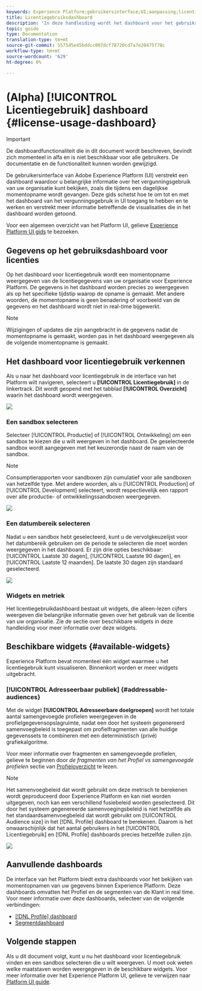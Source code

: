 ```yaml
---
keywords: Experience Platform;gebruikersinterface;UI;aanpassing;licentiegebruiksdashboard;dashboard;licentiegebruik;machtiging;consumptie
title: Licentiegebruiksdashboard
description: 'In deze handleiding wordt het dashboard voor het gebruiksrecht van licenties weergegeven dat beschikbaar is in de gebruikersinterface van Adobe Experience Platform. '
topic: guide
type: Documentation
translation-type: tm+mt
source-git-commit: 5575d5e45bddcc007dcf78720cd7a7e20475f78c
workflow-type: tm+mt
source-wordcount: '629'
ht-degree: 0%

---
```



# (Alpha) [!UICONTROL Licentiegebruik] dashboard {#license-usage-dashboard}

>[!IMPORTANT]
>
>De dashboardfunctionaliteit die in dit document wordt beschreven, bevindt zich momenteel in alfa en is niet beschikbaar voor alle gebruikers. De documentatie en de functionaliteit kunnen worden gewijzigd.

De gebruikersinterface van Adobe Experience Platform (UI) verstrekt een dashboard waardoor u belangrijke informatie over het vergunningsgebruik van uw organisatie kunt bekijken, zoals die tijdens een dagelijkse momentopname wordt gevangen. Deze gids schetst hoe te om tot en met het dashboard van het vergunningsgebruik in UI toegang te hebben en te werken en verstrekt meer informatie betreffende de visualisaties die in het dashboard worden getoond.

Voor een algemeen overzicht van het Platform UI, gelieve [Experience Platform UI gids](ui-guide.md) te bezoeken.

## Gegevens op het gebruiksdashboard voor licenties

Op het dashboard voor licentiegebruik wordt een momentopname weergegeven van de licentiegegevens van uw organisatie voor Experience Platform. De gegevens in het dashboard worden precies zo weergegeven als op het specifieke tijdstip waarop de opname is gemaakt. Met andere woorden, de momentopname is geen benadering of voorbeeld van de gegevens en het dashboard wordt niet in real-time bijgewerkt.

>[!NOTE]
>
>Wijzigingen of updates die zijn aangebracht in de gegevens nadat de momentopname is gemaakt, worden pas in het dashboard weergegeven als de volgende momentopname is gemaakt.

## Het dashboard voor licentiegebruik verkennen

Als u naar het dashboard voor licentiegebruik in de interface van het Platform wilt navigeren, selecteert u **[!UICONTROL Licentiegebruik]** in de linkertrack. Dit wordt geopend met het tabblad **[!UICONTROL Overzicht]** waarin het dashboard wordt weergegeven.

![](images/license-usage-dashboard/dashboard-overview.png)

### Een sandbox selecteren

Selecteer [!UICONTROL Productie] of [!UICONTROL Ontwikkeling] om een sandbox te kiezen die u wilt weergeven in het dashboard. De geselecteerde sandbox wordt aangegeven met het keuzerondje naast de naam van de sandbox.

>[!NOTE]
>
>Consumptierapporten voor sandboxen zijn cumulatief voor alle sandboxen van hetzelfde type. Met andere woorden, als u [!UICONTROL Production] of [!UICONTROL Development] selecteert, wordt respectievelijk een rapport over alle productie- of ontwikkelingssandboxen weergegeven.

![](images/license-usage-dashboard/select-sandbox.png)

### Een datumbereik selecteren

Nadat u een sandbox hebt geselecteerd, kunt u de vervolgkeuzelijst voor het datumbereik gebruiken om de periode te selecteren die moet worden weergegeven in het dashboard. Er zijn drie opties beschikbaar: [!UICONTROL Laatste 30 dagen], [!UICONTROL Laatste 90 dagen], en [!UICONTROL Laatste 12 maanden]. De laatste 30 dagen zijn standaard geselecteerd.

![](images/license-usage-dashboard/select-date-range.png)

### Widgets en metriek

Het licentiegebruikdashboard bestaat uit widgets, die alleen-lezen cijfers weergeven die belangrijke informatie geven over het gebruik van de licentie van uw organisatie. Zie de sectie over beschikbare widgets in deze handleiding voor meer informatie over deze widgets.

## Beschikbare widgets {#available-widgets}

Experience Platform bevat momenteel één widget waarmee u het licentiegebruik kunt visualiseren. Binnenkort worden er meer widgets uitgebracht.

### [!UICONTROL Adresseerbaar publiek] {#addressable-audiences}

Met de widget **[!UICONTROL Adresseerbare doelgroepen]** wordt het totale aantal samengevoegde profielen weergegeven in de profielgegevensopslagruimte, nadat een door het systeem gegenereerd samenvoegbeleid is toegepast om profielfragmenten van alle huidige gegevenssets te combineren met een deterministisch (privé) grafiekalgoritme.

Voor meer informatie over fragmenten en samengevoegde profielen, gelieve te beginnen door *de fragmenten van het Profiel vs samengevoegde profielen* sectie van [Profieloverzicht](../profile/home.md) te lezen.

>[!NOTE]
>
>Het samenvoegbeleid dat wordt gebruikt om deze metrisch te berekenen wordt geproduceerd door Experience Platform en kan niet worden uitgegeven, noch kan een verschillend fusiebeleid worden geselecteerd. Dit door het systeem gegenereerde samenvoegingsbeleid is niet hetzelfde als het standaardsamenvoegbeleid dat wordt gebruikt om [!UICONTROL Audience size] in het [!DNL Profile] dashboard te berekenen. Daarom is het onwaarschijnlijk dat het aantal gebruikers in het [!UICONTROL Licentiegebruik] en [!DNL Profile] dashboards precies hetzelfde zullen zijn.

![](images/license-usage-dashboard/addressable-audiences.png)

## Aanvullende dashboards

De interface van het Platform biedt extra dashboards voor het bekijken van momentopnamen van uw gegevens binnen Experience Platform. Deze dashboards omvatten het Profiel en de segmenten van de Klant in real time. Voor meer informatie over deze dashboards, selecteer van de volgende verbindingen:

* [[!DNL Profile] dashboard](../profile/ui/profile-dashboard.md)
* [Segmentdashboard](../segmentation/ui/segment-dashboard.md)

## Volgende stappen

Als u dit document volgt, kunt u nu het dashboard voor licentiegebruik vinden en een sandbox selecteren die u wilt weergeven. U moet ook weten welke maatstaven worden weergegeven in de beschikbare widgets. Voor meer informatie over het Experience Platform UI, gelieve te verwijzen naar [Platform UI guide](ui-guide.md).